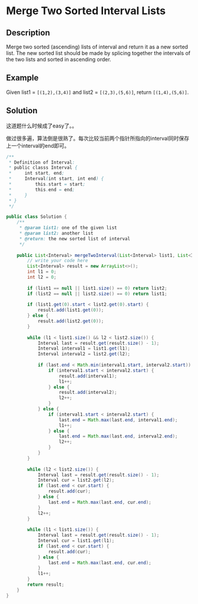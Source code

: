 # Merge Two Sorted Interval Lists

## Description

Merge two sorted \(ascending\) lists of interval and return it as a new sorted list. The new sorted list should be made by splicing together the intervals of the two lists and sorted in ascending order.

## Example

Given list1 = `[(1,2),(3,4)]` and list2 = `[(2,3),(5,6)]`, return `[(1,4),(5,6)]`.

## Solution

这道题什么时候成了easy了。。

做过很多遍，算法倒是很熟了。每次比较当前两个指针所指向的interval同时保存上一个interval的end即可。

```java
/**
 * Definition of Interval:
 * public classs Interval {
 *     int start, end;
 *     Interval(int start, int end) {
 *         this.start = start;
 *         this.end = end;
 *     }
 * }
 */

public class Solution {
    /**
     * @param list1: one of the given list
     * @param list2: another list
     * @return: the new sorted list of interval
     */
     
    public List<Interval> mergeTwoInterval(List<Interval> list1, List<Interval> list2) {
        // write your code here
        List<Interval> result = new ArrayList<>();
        int l1 = 0;
        int l2 = 0;
        
        if (list1 == null || list1.size() == 0) return list2;
        if (list2 == null || list2.size() == 0) return list1;
        
        if (list1.get(0).start < list2.get(0).start) {
            result.add(list1.get(0));
        } else {
            result.add(list2.get(0));
        }
        
        while (l1 < list1.size() && l2 < list2.size()) {
            Interval last = result.get(result.size() - 1);
            Interval interval1 = list1.get(l1);
            Interval interval2 = list2.get(l2);
            
            if (last.end < Math.min(interval1.start, interval2.start)) {
                if (interval1.start < interval2.start) {
                    result.add(interval1);
                    l1++;
                } else {
                    result.add(interval2);
                    l2++;
                }
            } else {
                if (interval1.start < interval2.start) {
                    last.end = Math.max(last.end, interval1.end);
                    l1++;
                } else {
                    last.end = Math.max(last.end, interval2.end);
                    l2++;
                }
            }
        }
        
        while (l2 < list2.size()) {
            Interval last = result.get(result.size() - 1);
            Interval cur = list2.get(l2);
            if (last.end < cur.start) {
                result.add(cur);
            } else {
                last.end = Math.max(last.end, cur.end);
            }
            l2++;
        }
        
        while (l1 < list1.size()) {
            Interval last = result.get(result.size() - 1);
            Interval cur = list1.get(l1);
            if (last.end < cur.start) {
                result.add(cur);
            } else {
                last.end = Math.max(last.end, cur.end);
            }
            l1++;
        }
        return result;
    }
}
```


